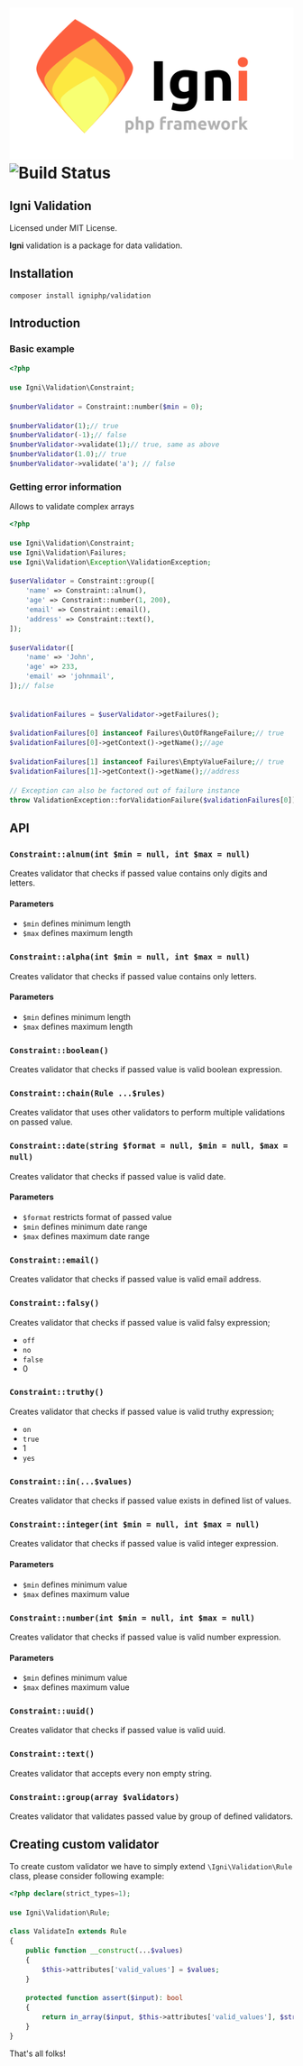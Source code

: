 # ![Igni logo](https://github.com/igniphp/common/blob/master/logo/full.svg)![Build Status](https://travis-ci.org/igniphp/validation.svg?branch=master)

## Igni Validation
Licensed under MIT License.

**Igni** validation is a package for data validation.

## Installation

```
composer install igniphp/validation
```

## Introduction

### Basic example

```php
<?php

use Igni\Validation\Constraint;

$numberValidator = Constraint::number($min = 0);

$numberValidator(1);// true
$numberValidator(-1);// false
$numberValidator->validate(1);// true, same as above
$numberValidator(1.0);// true
$numberValidator->validate('a'); // false
```

### Getting error information

Allows to validate complex arrays 

```php
<?php

use Igni\Validation\Constraint;
use Igni\Validation\Failures;
use Igni\Validation\Exception\ValidationException;

$userValidator = Constraint::group([
    'name' => Constraint::alnum(),
    'age' => Constraint::number(1, 200),
    'email' => Constraint::email(),
    'address' => Constraint::text(),
]);

$userValidator([
    'name' => 'John',
    'age' => 233,
    'email' => 'johnmail',
]);// false


$validationFailures = $userValidator->getFailures();

$validationFailures[0] instanceof Failures\OutOfRangeFailure;// true
$validationFailures[0]->getContext()->getName();//age

$validationFailures[1] instanceof Failures\EmptyValueFailure;// true
$validationFailures[1]->getContext()->getName();//address

// Exception can also be factored out of failure instance
throw ValidationException::forValidationFailure($validationFailures[0]);
```

## API

### `Constraint::alnum(int $min = null, int $max = null)`

Creates validator that checks if passed value contains only digits and letters. 

#### Parameters
- `$min` defines minimum length 
- `$max` defines maximum length

### `Constraint::alpha(int $min = null, int $max = null)`

Creates validator that checks if passed value contains only letters.

#### Parameters
- `$min` defines minimum length 
- `$max` defines maximum length

### `Constraint::boolean()`

Creates validator that checks if passed value is valid boolean expression.

### `Constraint::chain(Rule ...$rules)`

Creates validator that uses other validators to perform multiple validations on passed value.

### `Constraint::date(string $format = null, $min = null, $max = null)`

Creates validator that checks if passed value is valid date. 

#### Parameters
 - `$format` restricts format of passed value
 - `$min` defines minimum date range 
 - `$max` defines maximum date range
     
### `Constraint::email()`

Creates validator that checks if passed value is valid email address.

### `Constraint::falsy()`

Creates validator that checks if passed value is valid falsy expression;
- `off`
- `no`
- `false`
- 0

### `Constraint::truthy()`

Creates validator that checks if passed value is valid truthy expression;
- `on`
- `true`
- 1
- `yes`

### `Constraint::in(...$values)`

Creates validator that checks if passed value exists in defined list of values.

### `Constraint::integer(int $min = null, int $max = null)`

Creates validator that checks if passed value is valid integer expression.

#### Parameters
 - `$min` defines minimum value
 - `$max` defines maximum value

### `Constraint::number(int $min = null, int $max = null)`

Creates validator that checks if passed value is valid number expression.

#### Parameters
 - `$min` defines minimum value
 - `$max` defines maximum value
 
### `Constraint::uuid()`

Creates validator that checks if passed value is valid uuid.

### `Constraint::text()`

Creates validator that accepts every non empty string.

### `Constraint::group(array $validators)`

Creates validator that validates passed value by group of defined validators.

## Creating custom validator

To create custom validator we have to simply extend `\Igni\Validation\Rule` class, please consider following example:

```php
<?php declare(strict_types=1);

use Igni\Validation\Rule;

class ValidateIn extends Rule
{
    public function __construct(...$values)
    {
        $this->attributes['valid_values'] = $values;
    }

    protected function assert($input): bool
    {
        return in_array($input, $this->attributes['valid_values'], $strict = true);
    }
}

```

That's all folks!
